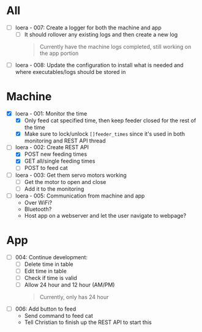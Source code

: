 # All
- [ ] loera - 007: Create a logger for both the machine and app
  * [ ] It should rollover any existing logs and then create a new log
    > Currently have the machine logs completed, still working on the app portion
- [ ] loera - 008: Update the configuration to install what is needed and where executables/logs should be stored in

# Machine
- [x] loera - 001: Monitor the time 
  * [x] Only feed cat specified time, then keep feeder closed for the rest of the time
  * [x] Make sure to lock/unlock `[]feeder_times` since it's used in both monitoring and REST API thread
- [ ] loera - 002: Create REST API
  * [x] POST new feeding times
  * [x] GET all/single feeding times
  * [ ] POST to feed cat
- [ ] loera - 003: Get them servo motors working
  * [ ] Get the motor to open and close
  * [ ] Add it to the monitoring
- [ ] loera - 005: Communication from machine and app
  * Over WiFi?
  * Bluetooth?
  * Host app on a webserver and let the user navigate to webpage?

# App
- [ ] 004: Continue development: 
  * [ ] Delete time in table
  * [ ] Edit time in table
  * [ ] Check if time is valid
  * [ ] Allow 24 hour and 12 hour (AM/PM)
    > Currently, only has 24 hour
- [ ] 006: Add button to feed
  * Send command to feed cat
  * Tell Christian to finish up the REST API to start this
